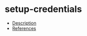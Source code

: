 # setup-credentials

- [Description](https://github.com/bakdata/ci-templates/tree/main/docs/actions/setup-credentials)
- [References](https://github.com/bakdata/ci-templates/tree/main/docs/actions/setup-credentials)
